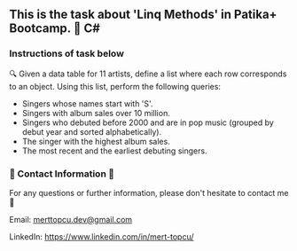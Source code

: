 ## This is the task about 'Linq Methods' in Patika+ Bootcamp. :notebook: C#

### Instructions of task below 

:mag: Given a data table for 11 artists, define a list where each row corresponds to an object. Using this list, perform the following queries:

- Singers whose names start with 'S'.
- Singers with album sales over 10 million.
- Singers who debuted before 2000 and are in pop music (grouped by debut year and sorted alphabetically).
- The singer with the highest album sales.
- The most recent and the earliest debuting singers.

### :incoming_envelope: Contact Information :incoming_envelope:

For any questions or further information, please don't hesitate to contact me :pray:

Email: merttopcu.dev@gmail.com

LinkedIn: https://www.linkedin.com/in/mert-topcu/

